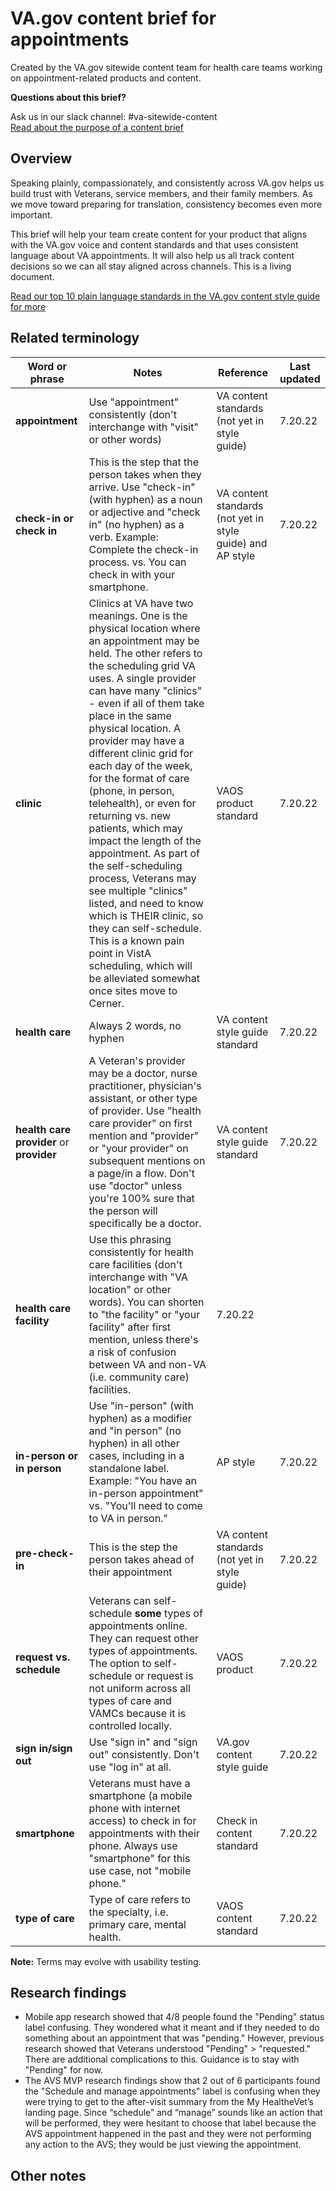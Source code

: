 # VA.gov content brief for appointments

Created by the VA.gov sitewide content team for health care teams working on appointment-related products and content.

**Questions about this brief?**

Ask us in our slack channel: #va-sitewide-content <br>
[Read about the purpose of a content brief](https://github.com/department-of-veterans-affairs/va.gov-team/blob/master/teams/vsa/teams/sitewide-content/content-brief-purpose.md) <br>

## Overview
Speaking plainly, compassionately, and consistently across VA.gov helps us build trust with Veterans, service members, and their family members. As we move toward preparing for translation, consistency becomes even more important.  

This brief will help your team create content for your product that aligns with the VA.gov voice and content standards and that uses consistent language about VA appointments. It will also help us all track content decisions so we can all stay aligned across channels. This is a living document. 

[Read our top 10 plain language standards in the VA.gov content style guide for more](https://design.va.gov/content-style-guide/content-principles/plain-language)

## Related terminology

| Word or phrase | Notes | Reference | Last updated |
| -------------- | --------------- | --------------- | --------------- |
| **appointment** | Use "appointment" consistently (don't interchange with "visit" or other words) | VA content standards (not yet in style guide) | 7.20.22  |
| **check-in or check in** | This is the step that the person takes when they arrive. Use "check-in" (with hyphen) as a noun or adjective and "check in" (no hyphen) as a verb. Example: Complete the check-in process. vs. You can check in with your smartphone. | VA content standards (not yet in style guide) and AP style | 7.20.22  |
| **clinic** | Clinics at VA have two meanings. One is the physical location where an appointment may be held. The other refers to the scheduling grid VA uses. A single provider can have many "clinics" - even if all of them take place in the same physical location. A provider may have a different clinic grid for each day of the week, for the format of care (phone, in person, telehealth), or even for returning vs. new patients, which may impact the length of the appointment. As part of the self-scheduling process, Veterans may see multiple "clinics" listed, and need to know which is THEIR clinic, so they can self-schedule. This is a known pain point in VistA scheduling, which will be alleviated somewhat once sites move to Cerner. | VAOS product standard | 7.20.22 |
| **health care** | Always 2 words, no hyphen | VA content style guide standard | 7.20.22 |
| **health care provider** or **provider** | A Veteran's provider may be a doctor, nurse practitioner, physician's assistant, or other type of provider. Use "health care provider" on first mention and "provider" or "your provider" on subsequent mentions on a page/in a flow. Don't use "doctor" unless you're 100% sure that the person will specifically be a doctor. | VA content style guide standard | 7.20.22 |
| **health care facility** | Use this phrasing consistently for health care facilities (don't interchange with "VA location" or other words). You can shorten to "the facility" or "your facility" after first mention, unless there's a risk of confusion between VA and non-VA (i.e. community care) facilities. | 7.20.22 |
| **in-person or in person** | Use "in-person" (with hyphen) as a modifier and "in person" (no hyphen) in all other cases, including in a standalone label. Example: "You have an in-person appointment" vs. "You'll need to come to VA in person." | AP style  | 7.20.22 |
| **pre-check-in** | This is the step the person takes ahead of their appointment | VA content standards (not yet in style guide) | 7.20.22 |
| **request vs. schedule** | Veterans can self-schedule **some** types of appointments online. They can request other types of appointments. The option to self-schedule or request is not uniform across all types of care and VAMCs because it is controlled locally. | VAOS product |  7.20.22 |
| **sign in/sign out** | Use "sign in" and "sign out" consistently. Don't use "log in" at all. | VA.gov content style guide |  7.20.22 |
| **smartphone** | Veterans must have a smartphone (a mobile phone with internet access) to check in for appointments with their phone. Always use "smartphone" for this use case, not "mobile phone." | Check in content standard |  7.20.22 |
| **type of care** | Type of care refers to the specialty, i.e. primary care, mental health. | VAOS content standard  | 7.20.22 |


**Note:** Terms may evolve with usability testing.

## Research findings

- Mobile app research showed that 4/8 people found the "Pending" status label confusing. They wondered what it meant and if they needed to do something about an appointment that was "pending." However, previous research showed that Veterans understood "Pending" > "requested." There are additional complications to this. Guidance is to stay with "Pending" for now.
- The AVS MVP research findings show that 2 out of 6 participants found the "Schedule and manage appointments" label is confusing when they were trying to get to the after-visit summary from the My HealtheVet’s landing page. Since “schedule” and “manage” sounds like an action that will be performed,  they were hesitant to choose that label because the AVS appointment happened in the past and they were not performing any action to the AVS; they would be just viewing the appointment.
  
## Other notes


